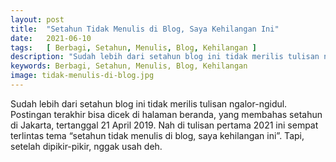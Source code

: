```yaml
---
layout: post
title:  "Setahun Tidak Menulis di Blog, Saya Kehilangan Ini"
date:   2021-06-10
tags:   [ Berbagi, Setahun, Menulis, Blog, Kehilangan ]
description: "Sudah lebih dari setahun blog ini tidak merilis tulisan ngalor-ngidul. Postingan terakhir bisa dicek di halaman beranda, yang membahas setahun di Jakarta, tertanggal 21 April 2019. Nah di tulisan pertama 2021 ini sempat terlintas tema “setahun tidak menulis di blog, saya kehilangan ini”."...
keywords: Berbagi, Setahun, Menulis, Blog, Kehilangan
image: tidak-menulis-di-blog.jpg
---
```

<p class="intro"><span class="dropcap">S</span>udah lebih dari setahun blog ini tidak merilis tulisan ngalor-ngidul. Postingan terakhir bisa dicek di halaman beranda, yang membahas setahun di Jakarta, tertanggal 21 April 2019. Nah di tulisan pertama 2021 ini sempat terlintas tema “setahun tidak menulis di blog, saya kehilangan ini”. Tapi, setelah dipikir-pikir, nggak usah deh.
</p>

